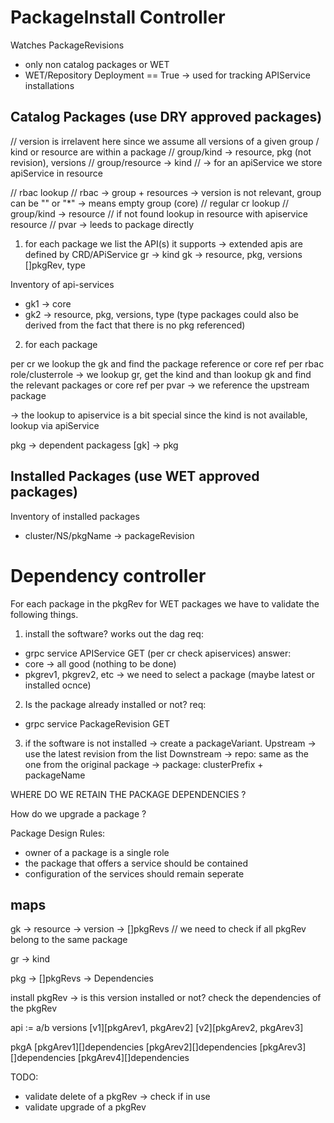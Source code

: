 # PackageInstall Controller

Watches PackageRevisions
- only non catalog packages or WET
- WET/Repository Deployment == True -> used for tracking APIService installations 

## Catalog Packages (use DRY approved packages)

// version is irrelavent here since we assume all versions of a given group / kind or resource are within a package
// group/kind -> resource, pkg (not revision), versions
// group/resource -> kind
// -> for an apiService we store apiService in resource

// rbac lookup
// rbac -> group + resources -> version is not relevant, group can be "" or "*" -> means empty group (core)
// regular cr lookup
// group/kind -> resource
// if not found lookup in resource with apiservice resource
// pvar -> leeds to package directly

1. for each package we list the API(s) it supports -> extended apis are defined by CRD/APiService
gr -> kind
gk -> resource, pkg, versions []pkgRev, type

Inventory of api-services
- gk1 -> core
- gk2 -> resource, pkg, versions, type (type packages could also be derived from the fact that there is no pkg referenced)

2. for each package

per cr we lookup the gk and find the package reference or core ref
per rbac role/clusterrole -> we lookup gr, get the kind and than lookup gk and find the relevant packages or core ref
per pvar -> we reference the upstream package

-> the lookup to apiservice is a bit special since the kind is not available, lookup via apiService

pkg -> dependent packagess [gk] -> pkg

## Installed Packages (use WET approved packages)

Inventory of installed packages
- cluster/NS/pkgName -> packageRevision

# Dependency controller 

For each package in the pkgRev for WET packages we have to validate the following things.

1. install the software? works out the dag
req:
- grpc service APIService GET (per cr check apiservices)
answer:
- core -> all good (nothing to be done)
- pkgrev1, pkgrev2, etc -> we need to select a package (maybe latest or installed ocnce)

2. Is the package already installed or not?
req:
- grpc service PackageRevision GET

3. if the software is not installed -> create a packageVariant.
Upstream 
-> use the latest revision from the list
Downstream 
-> repo: same as the one from the original package
-> package: clusterPrefix + packageName

WHERE DO WE RETAIN THE PACKAGE DEPENDENCIES ?


How do we upgrade a package ?


Package Design Rules:
- owner of a package is a single role
- the package that offers a service should be contained
- configuration of the services should remain seperate


## maps

gk 
-> resource
-> version -> []pkgRevs // we need to check if all pkgRev belong to the same package

gr
-> kind

pkg
-> []pkgRevs -> Dependencies

install pkgRev -> is this version installed or not?
check the dependencies of the pkgRev


api := a/b
versions
[v1][pkgArev1, pkgArev2]
[v2][pkgArev2, pkgArev3]

pkgA
[pkgArev1][]dependencies
[pkgArev2][]dependencies
[pkgArev3][]dependencies
[pkgArev4][]dependencies


TODO:
- validate delete of a pkgRev -> check if in use
- validate upgrade of a pkgRev